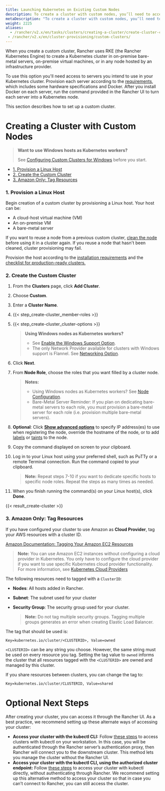 ```yaml
---
title: Launching Kubernetes on Existing Custom Nodes
description: To create a cluster with custom nodes, you’ll need to access servers in your cluster and provision them according to Rancher requirements 
metaDescription: "To create a cluster with custom nodes, you’ll need to access servers in your cluster and provision them according to Rancher requirements"
weight: 2225
aliases:
  - /rancher/v2.x/en/tasks/clusters/creating-a-cluster/create-cluster-custom/
 - /rancher/v2.x/en/cluster-provisioning/custom-clusters/
---
```


When you create a custom cluster, Rancher uses RKE (the Rancher Kubernetes Engine) to create a Kubernetes cluster in on-premise bare-metal servers, on-premise virtual machines, or in any node hosted by an infrastructure provider.

To use this option you'll need access to servers you intend to use in your Kubernetes cluster. Provision each server according to the [requirements]({{<baseurl>}}/rancher/v2.x/en/cluster-provisioning/node-requirements), which includes some hardware specifications and Docker. After you install Docker on each server, run the command provided in the Rancher UI to turn each server into a Kubernetes node.

This section describes how to set up a custom cluster.

# Creating a Cluster with Custom Nodes

>**Want to use Windows hosts as Kubernetes workers?**
>
>See [Configuring Custom Clusters for Windows]({{<baseurl>}}/rancher/v2.x/en/cluster-provisioning/rke-clusters/windows-clusters/) before you start.

<!-- TOC -->

- [1. Provision a Linux Host](#1-provision-a-linux-host)
- [2. Create the Custom Cluster](#2-create-the-custom-cluster)
- [3. Amazon Only: Tag Resources](#3-amazon-only-tag-resources)

<!-- /TOC -->

### 1. Provision a Linux Host

Begin creation of a custom cluster by provisioning a Linux host. Your host can be:

- A cloud-host virtual machine (VM)
- An on-premise VM
- A bare-metal server

If you want to reuse a node from a previous custom cluster, [clean the node]({{<baseurl>}}/rancher/v2.x/en/admin-settings/removing-rancher/rancher-cluster-nodes/) before using it in a cluster again. If you reuse a node that hasn't been cleaned, cluster provisioning may fail.

Provision the host according to the [installation requirements]({{<baseurl>}}/rancher/v2.x/en/cluster-provisioning/node-requirements) and the [checklist for production-ready clusters.]({{<baseurl>}}/rancher/v2.x/en/cluster-provisioning/production)

### 2. Create the Custom Cluster

1. From the **Clusters** page, click **Add Cluster**.

2. Choose **Custom**.

3. Enter a **Cluster Name**.

4. {{< step_create-cluster_member-roles >}}

5. {{< step_create-cluster_cluster-options >}}

    >**Using Windows nodes as Kubernetes workers?**
    >
    >- See [Enable the Windows Support Option]({{<baseurl>}}/rancher/v2.x/en/cluster-provisioning/rke-clusters/windows-clusters/#enable-the-windows-support-option).
    >- The only Network Provider available for clusters with Windows support is Flannel. See [Networking Option]({{<baseurl>}}/rancher/v2.x/en/cluster-provisioning/rke-clusters/windows-clusters/#networking-option).
6.	<a id="step-6"></a>Click **Next**.

7.	From **Node Role**, choose the roles that you want filled by a cluster node.

	>**Notes:**
	>
    >- Using Windows nodes as Kubernetes workers? See [Node Configuration]({{<baseurl>}}/rancher/v2.x/en/cluster-provisioning/rke-clusters/windows-clusters/#node-configuration).
	>- Bare-Metal Server Reminder: If you plan on dedicating bare-metal servers to each role, you must provision a bare-metal server for each role (i.e. provision multiple bare-metal servers).

8.	<a id="step-8"></a>**Optional**: Click **[Show advanced options]({{<baseurl>}}/rancher/v2.x/en/admin-settings/agent-options/)** to specify IP address(es) to use when registering the node, override the hostname of the node, or to add [labels](https://kubernetes.io/docs/concepts/overview/working-with-objects/labels/) or [taints](https://kubernetes.io/docs/concepts/configuration/taint-and-toleration/) to the node.

9. Copy the command displayed on screen to your clipboard.

10. Log in to your Linux host using your preferred shell, such as PuTTy or a remote Terminal connection. Run the command copied to your clipboard.

	>**Note:** Repeat steps 7-10 if you want to dedicate specific hosts to specific node roles. Repeat the steps as many times as needed.

11. When you finish running the command(s) on your Linux host(s), click **Done**.

{{< result_create-cluster >}}

### 3. Amazon Only: Tag Resources

If you have configured your cluster to use Amazon as **Cloud Provider**, tag your AWS resources with a cluster ID.

[Amazon Documentation: Tagging Your Amazon EC2 Resources](https://docs.aws.amazon.com/AWSEC2/latest/UserGuide/Using_Tags.html)

>**Note:** You can use Amazon EC2 instances without configuring a cloud provider in Kubernetes. You only have to configure the cloud provider if you want to use specific Kubernetes cloud provider functionality. For more information, see [Kubernetes Cloud Providers](https://kubernetes.io/docs/concepts/cluster-administration/cloud-providers/)


The following resources need to tagged with a `ClusterID`:

- **Nodes**: All hosts added in Rancher.
- **Subnet**: The subnet used for your cluster
- **Security Group**: The security group used for your cluster.

	>**Note:** Do not tag multiple security groups. Tagging multiple groups generates an error when creating Elastic Load Balancer.

The tag that should be used is:

```
Key=kubernetes.io/cluster/<CLUSTERID>, Value=owned
```

`<CLUSTERID>` can be any string you choose. However, the same string must be used on every resource you tag. Setting the tag value to `owned` informs the cluster that all resources tagged with the `<CLUSTERID>` are owned and managed by this cluster.

If you share resources between clusters, you can change the tag to:

```
Key=kubernetes.io/cluster/CLUSTERID, Value=shared
```

# Optional Next Steps

After creating your cluster, you can access it through the Rancher UI. As a best practice, we recommend setting up these alternate ways of accessing your cluster:

- **Access your cluster with the kubectl CLI:** Follow [these steps]({{<baseurl>}}/rancher/v2.x/en/cluster-admin/cluster-access/kubectl/#accessing-clusters-with-kubectl-on-your-workstation) to access clusters with kubectl on your workstation. In this case, you will be authenticated through the Rancher server’s authentication proxy, then Rancher will connect you to the downstream cluster. This method lets you manage the cluster without the Rancher UI.
- **Access your cluster with the kubectl CLI, using the authorized cluster endpoint:** Follow [these steps]({{<baseurl>}}/rancher/v2.x/en/cluster-admin/cluster-access/kubectl/#authenticating-directly-with-a-downstream-cluster) to access your cluster with kubectl directly, without authenticating through Rancher. We recommend setting up this alternative method to access your cluster so that in case you can’t connect to Rancher, you can still access the cluster.